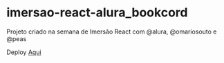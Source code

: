 # imersao-react-alura_bookcord
Projeto criado na semana de Imersão React com @alura, @omariosouto e @peas


Deploy
<a href="https://imersao-react-alura-bookcord.vercel.app/">Aqui</a>
